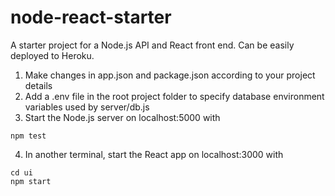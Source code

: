 # node-react-starter
A starter project for a Node.js API and React front end. Can be easily deployed to Heroku.

1. Make changes in app.json and package.json according to your project details
2. Add a .env file in the root project folder to specify database environment variables used by server/db.js
3. Start the Node.js server on localhost:5000 with
```
npm test
```
4. In another terminal, start the React app on localhost:3000 with
```
cd ui
npm start
```
